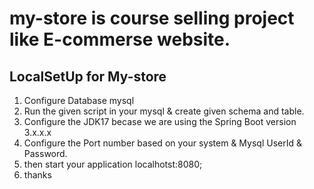# my-store is course selling project like E-commerse website.

LocalSetUp for My-store
--------------------------
1. Configure Database mysql
2. Run the given script in your mysql & create given schema and table.
3. Configure the JDK17 becase we are using the Spring Boot version 3.x.x.x
4. Configure the Port number based on your system & Mysql UserId & Password.
5. then start your application localhotst:8080;
6. thanks
